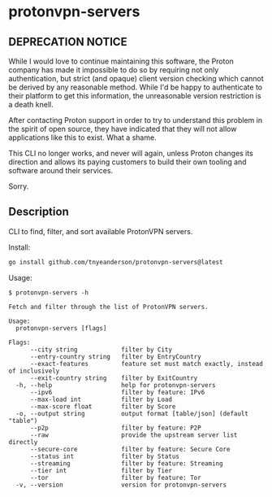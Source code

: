# protonvpn-servers

## DEPRECATION NOTICE

While I would love to continue maintaining this software, the Proton company
has made it impossible to do so by requiring not only authentication, but
strict (and opaque) client version checking which cannot be derived by any
reasonable method. While I'd be happy to authenticate to their platform to get
this information, the unreasonable version restriction is a death knell.

After contacting Proton support in order to try to understand this problem in
the spirit of open source, they have indicated that they will not allow
applications like this to exist. What a shame.

This CLI no longer works, and never will again, unless Proton changes its
direction and allows its paying customers to build their own tooling and
software around their services.

Sorry.

## Description

CLI to find, filter, and sort available ProtonVPN servers.

Install:

```sh
go install github.com/tnyeanderson/protonvpn-servers@latest
```

Usage:

```
$ protonvpn-servers -h

Fetch and filter through the list of ProtonVPN servers.

Usage:
  protonvpn-servers [flags]

Flags:
      --city string            filter by City
      --entry-country string   filter by EntryCountry
      --exact-features         feature set must match exactly, instead of inclusively
      --exit-country string    filter by ExitCountry
  -h, --help                   help for protonvpn-servers
      --ipv6                   filter by feature: IPv6
      --max-load int           filter by Load
      --max-score float        filter by Score
  -o, --output string          output format [table/json] (default "table")
      --p2p                    filter by feature: P2P
      --raw                    provide the upstream server list directly
      --secure-core            filter by feature: Secure Core
      --status int             filter by Status
      --streaming              filter by feature: Streaming
      --tier int               filter by Tier
      --tor                    filter by feature: Tor
  -v, --version                version for protonvpn-servers
```
